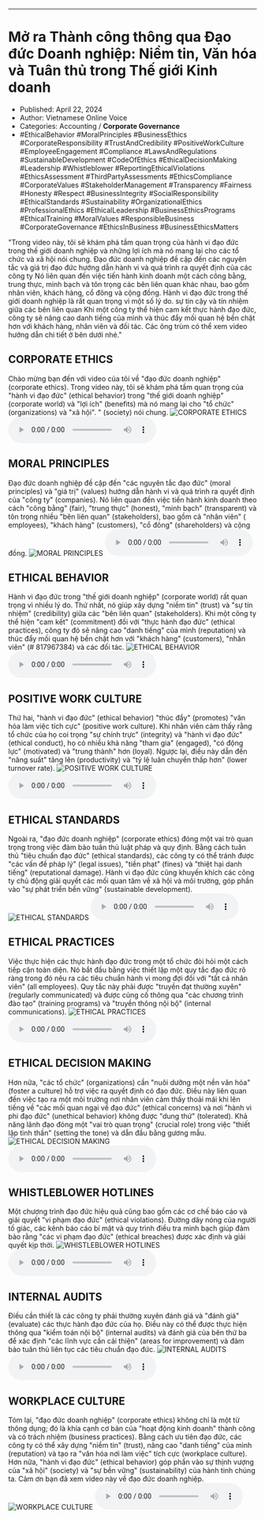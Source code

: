 
---

# Mở ra Thành công thông qua Đạo đức Doanh nghiệp: Niềm tin, Văn hóa và Tuân thủ trong Thế giới Kinh doanh

- Published: April 22, 2024
- Author: Vietnamese Online Voice
- Categories: Accounting / **Corporate Governance**
- #EthicalBehavior #MoralPrinciples #BusinessEthics #CorporateResponsibility #TrustAndCredibility #PositiveWorkCulture #EmployeeEngagement #Compliance #LawsAndRegulations #SustainableDevelopment #CodeOfEthics #EthicalDecisionMaking #Leadership #Whistleblower #ReportingEthicalViolations #EthicsAssessment #ThirdPartyAssessments #EthicsCompliance #CorporateValues #StakeholderManagement #Transparency #Fairness #Honesty #Respect #BusinessIntegrity #SocialResponsibility #EthicalStandards #Sustainability #OrganizationalEthics #ProfessionalEthics #EthicalLeadership #BusinessEthicsPrograms #EthicalTraining #MoralValues #ResponsibleBusiness #CorporateGovernance #EthicsInBusiness #BusinessEthicsMatters

"Trong video này, tôi sẽ khám phá tầm quan trọng của hành vi đạo đức trong thế giới doanh nghiệp và những lợi ích mà nó mang lại cho các tổ chức và xã hội nói chung. Đạo đức doanh nghiệp đề cập đến các nguyên tắc và giá trị đạo đức hướng dẫn hành vi và quá trình ra quyết định của các công ty Nó liên quan đến việc tiến hành kinh doanh một cách công bằng, trung thực, minh bạch và tôn trọng các bên liên quan khác nhau, bao gồm nhân viên, khách hàng, cổ đông và cộng đồng. Hành vi đạo đức trong thế giới doanh nghiệp là rất quan trọng vì một số lý do. sự tin cậy và tín nhiệm giữa các bên liên quan Khi một công ty thể hiện cam kết thực hành đạo đức, công ty sẽ nâng cao danh tiếng của mình và thúc đẩy mối quan hệ bền chặt hơn với khách hàng, nhân viên và đối tác. Các ông trùm có thể xem video hướng dẫn chi tiết ở bên dưới nhé."


## CORPORATE ETHICS

Chào mừng bạn đến với video của tôi về "đạo đức doanh nghiệp" (corporate ethics). Trong video này, tôi sẽ khám phá tầm quan trọng của "hành vi đạo đức" (ethical behavior) trong "thế giới doanh nghiệp" (corporate world) và "lợi ích" (benefits) mà nó mang lại cho "tổ chức" (organizations) và "xã hội". " (society) nói chung.
![CORPORATE ETHICS](https://http-archiver-apis-production-80.schnworks.com/storage/images/transitions/2024-04-22/transition-4354668320-Montserrat-Regular-9C27B0.jpg)
<audio controls>
    <source src="https://http-archiver-apis-production-80.schnworks.com/storage/audio/file-23015410089.mp3" type="audio/mpeg">
</audio>



## MORAL PRINCIPLES

Đạo đức doanh nghiệp đề cập đến "các nguyên tắc đạo đức" (moral principles) và "giá trị" (values) hướng dẫn hành vi và quá trình ra quyết định của "công ty" (companies). Nó liên quan đến việc tiến hành kinh doanh theo cách "công bằng" (fair), "trung thực" (honest), "minh bạch" (transparent) và tôn trọng nhiều "bên liên quan" (stakeholders), bao gồm cả "nhân viên" ( employees), "khách hàng" (customers), "cổ đông" (shareholders) và cộng đồng.
![MORAL PRINCIPLES](https://http-archiver-apis-production-80.schnworks.com/storage/images/transitions/2024-04-22/transition--25552136153-Montserrat-ExtraBold-512DA8.jpg)
<audio controls>
    <source src="https://http-archiver-apis-production-80.schnworks.com/storage/audio/file-3750210049.mp3" type="audio/mpeg">
</audio>



## ETHICAL BEHAVIOR

Hành vi đạo đức trong "thế giới doanh nghiệp" (corporate world) rất quan trọng vì nhiều lý do. Thứ nhất, nó giúp xây dựng "niềm tin" (trust) và "sự tín nhiệm" (credibility) giữa các "bên liên quan" (stakeholders). Khi một công ty thể hiện "cam kết" (commitment) đối với "thực hành đạo đức" (ethical practices), công ty đó sẽ nâng cao "danh tiếng" của mình (reputation) và thúc đẩy mối quan hệ bền chặt hơn với "khách hàng" (customers), "nhân viên" (# 817967384) và các đối tác.
![ETHICAL BEHAVIOR](https://http-archiver-apis-production-80.schnworks.com/storage/images/transitions/2024-04-22/transition-8235317126-Montserrat-Regular-4A148C.jpg)
<audio controls>
    <source src="https://http-archiver-apis-production-80.schnworks.com/storage/audio/file-13275938133.mp3" type="audio/mpeg">
</audio>



## POSITIVE WORK CULTURE

Thứ hai, "hành vi đạo đức" (ethical behavior) "thúc đẩy" (promotes) "văn hóa làm việc tích cực" (positive work culture). Khi nhân viên cảm thấy rằng tổ chức của họ coi trọng "sự chính trực" (integrity) và "hành vi đạo đức" (ethical conduct), họ có nhiều khả năng "tham gia" (engaged), "có động lực" (motivated) và "trung thành" hơn (loyal). Ngược lại, điều này dẫn đến "năng suất" tăng lên (productivity) và "tỷ lệ luân chuyển thấp hơn" (lower turnover rate).
![POSITIVE WORK CULTURE](https://http-archiver-apis-production-80.schnworks.com/storage/images/transitions/2024-04-22/transition-7380600608-Montserrat-Regular-303F9F.jpg)
<audio controls>
    <source src="https://http-archiver-apis-production-80.schnworks.com/storage/audio/file-24631310835.mp3" type="audio/mpeg">
</audio>



## ETHICAL STANDARDS

Ngoài ra, "đạo đức doanh nghiệp" (corporate ethics) đóng một vai trò quan trọng trong việc đảm bảo tuân thủ luật pháp và quy định. Bằng cách tuân thủ "tiêu chuẩn đạo đức" (ethical standards), các công ty có thể tránh được "các vấn đề pháp lý" (legal issues), "tiền phạt" (fines) và "thiệt hại danh tiếng" (reputational damage). Hành vi đạo đức cũng khuyến khích các công ty chủ động giải quyết các mối quan tâm về xã hội và môi trường, góp phần vào "sự phát triển bền vững" (sustainable development).
![ETHICAL STANDARDS](https://http-archiver-apis-production-80.schnworks.com/storage/images/transitions/2024-04-22/transition-46300346633-Montserrat-Bold-303F9F.jpg)
<audio controls>
    <source src="https://http-archiver-apis-production-80.schnworks.com/storage/audio/file-26578752844.mp3" type="audio/mpeg">
</audio>



## ETHICAL PRACTICES

Việc thực hiện các thực hành đạo đức trong một tổ chức đòi hỏi một cách tiếp cận toàn diện. Nó bắt đầu bằng việc thiết lập một quy tắc đạo đức rõ ràng trong đó nêu ra các tiêu chuẩn hành vi mong đợi đối với "tất cả nhân viên" (all employees). Quy tắc này phải được "truyền đạt thường xuyên" (regularly communicated) và được củng cố thông qua "các chương trình đào tạo" (training programs) và "truyền thông nội bộ" (internal communications).
![ETHICAL PRACTICES](https://http-archiver-apis-production-80.schnworks.com/storage/images/transitions/2024-04-22/transition--16551213906-Montserrat-SemiBold-283593.jpg)
<audio controls>
    <source src="https://http-archiver-apis-production-80.schnworks.com/storage/audio/file-35097813994.mp3" type="audio/mpeg">
</audio>



## ETHICAL DECISION MAKING

Hơn nữa, "các tổ chức" (organizations) cần "nuôi dưỡng một nền văn hóa" (foster a culture) hỗ trợ việc ra quyết định có đạo đức. Điều này liên quan đến việc tạo ra một môi trường nơi nhân viên cảm thấy thoải mái khi lên tiếng về "các mối quan ngại về đạo đức" (ethical concerns) và nơi "hành vi phi đạo đức" (unethical behavior) không được "dung thứ" (tolerated). Khả năng lãnh đạo đóng một "vai trò quan trọng" (crucial role) trong việc "thiết lập tinh thần" (setting the tone) và dẫn đầu bằng gương mẫu.
![ETHICAL DECISION MAKING](https://http-archiver-apis-production-80.schnworks.com/storage/images/transitions/2024-04-22/transition-26221130910-Montserrat-Thin-880E4F.jpg)
<audio controls>
    <source src="https://http-archiver-apis-production-80.schnworks.com/storage/audio/file-43832356870.mp3" type="audio/mpeg">
</audio>



## WHISTLEBLOWER HOTLINES

Một chương trình đạo đức hiệu quả cũng bao gồm các cơ chế báo cáo và giải quyết "vi phạm đạo đức" (ethical violations). Đường dây nóng của người tố giác, các kênh báo cáo bí mật và quy trình điều tra minh bạch giúp đảm bảo rằng "các vi phạm đạo đức" (ethical breaches) được xác định và giải quyết kịp thời.
![WHISTLEBLOWER HOTLINES](https://http-archiver-apis-production-80.schnworks.com/storage/images/transitions/2024-04-22/transition-14073731897-Montserrat-SemiBold-7B1FA2.jpg)
<audio controls>
    <source src="https://http-archiver-apis-production-80.schnworks.com/storage/audio/file-1487525575.mp3" type="audio/mpeg">
</audio>



## INTERNAL AUDITS

Điều cần thiết là các công ty phải thường xuyên đánh giá và "đánh giá" (evaluate) các thực hành đạo đức của họ. Điều này có thể được thực hiện thông qua "kiểm toán nội bộ" (internal audits) và đánh giá của bên thứ ba để xác định "các lĩnh vực cần cải thiện" (areas for improvement) và đảm bảo tuân thủ liên tục các tiêu chuẩn đạo đức.
![INTERNAL AUDITS](https://http-archiver-apis-production-80.schnworks.com/storage/images/transitions/2024-04-22/transition--13465514906-Montserrat-Black-9C27B0.jpg)
<audio controls>
    <source src="https://http-archiver-apis-production-80.schnworks.com/storage/audio/file-17302552465.mp3" type="audio/mpeg">
</audio>



## WORKPLACE CULTURE

Tóm lại, "đạo đức doanh nghiệp" (corporate ethics) không chỉ là một từ thông dụng; đó là khía cạnh cơ bản của "hoạt động kinh doanh" thành công và có trách nhiệm (business practices). Bằng cách ưu tiên đạo đức, các công ty có thể xây dựng "niềm tin" (trust), nâng cao "danh tiếng" của mình (reputation) và tạo ra "văn hóa nơi làm việc" tích cực (workplace culture). Hơn nữa, "hành vi đạo đức" (ethical behavior) góp phần vào sự thịnh vượng của "xã hội" (society) và "sự bền vững" (sustainability) của hành tinh chúng ta. Cảm ơn bạn đã xem video này về đạo đức doanh nghiệp.
![WORKPLACE CULTURE](https://http-archiver-apis-production-80.schnworks.com/storage/images/transitions/2024-04-22/transition--5521637369-Montserrat-Thin-303F9F.jpg)
<audio controls>
    <source src="https://http-archiver-apis-production-80.schnworks.com/storage/audio/file-30838528674.mp3" type="audio/mpeg">
</audio>

